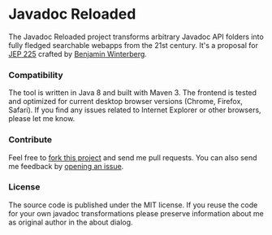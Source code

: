 Javadoc Reloaded
======================

The Javadoc Reloaded project transforms arbitrary Javadoc API folders into fully fledged searchable webapps from the 21st century. It's a proposal for <a href="http://openjdk.java.net/jeps/225">JEP 225</a> crafted by <a href="http://winterbe.com">Benjamin Winterberg</a>.

### Compatibility

The tool is written in Java 8 and built with Maven 3. The frontend is tested and optimized for current desktop browser versions (Chrome, Firefox, Safari). If you find any issues related to Internet Explorer or other browsers, please let me know.

### Contribute

Feel free to <a href="https://github.com/winterbe/javadoc-reloaded/fork">fork this project</a> and send me pull requests. You can also send me feedback by <a href="https://github.com/winterbe/javadoc-reloaded/issues">opening an issue</a>.

### License

The source code is published under the MIT license. If you reuse the code for your own javadoc transformations please preserve information about me as original author in the about dialog.
